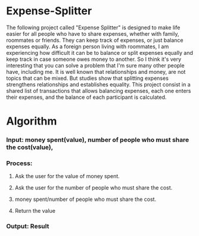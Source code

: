 # Expense-Splitter
The following project called "Expense Splitter" is designed to make life easier for all people who have to share expenses, whether with family, roommates or friends. They can keep track of expenses, or just balance expenses equally.
As a foreign person living with roommates, I am experiencing how difficult it can be to balance or split expenses equally and keep track in case someone owes money to another. So I think it's very interesting that you can solve a problem that I'm sure many other people have, including me.
It is well known that relationships and money, are not topics that can be mixed. But studies show that splitting expenses strengthens relationships and establishes equality.
This project consist in a shared list of transactions that allows balancing expenses, each one enters their expenses, and the balance of each participant is calculated.

# Algorithm

### Input: money spent(value), number of people who must share the cost(value),
### Process: 
  1. Ask the user for the value of money spent.
  
  2. Ask the user for the number of people who must share the cost.
  
  3. money spent/number of people who must share the cost.
    
  4. Return the value
### Output: Result
